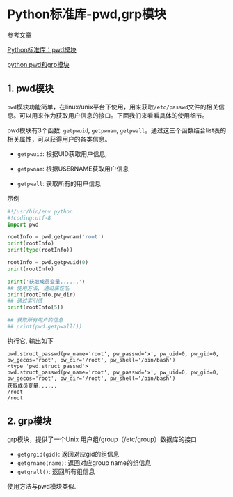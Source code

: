 # Python标准库-pwd,grp模块

参考文章

[Python标准库：pwd模块](http://biancheng.dnbcw.net/python/462172.html)

[python pwd和grp模块](http://www.361way.com/python-pwd-grp/4015.html)

## 1. pwd模块

`pwd`模块功能简单，在linux/unix平台下使用，用来获取`/etc/passwd`文件的相关信息。可以用来作为获取用户信息的接口。下面我们来看看具体的使用细节。

pwd模块有3个函数: `getpwuid`, `getpwnam`, `getpwall`。通过这三个函数结合list表的相关属性，可以获得用户的各类信息。

- `getpwuid`: 根据UID获取用户信息, 

- `getpwnam`: 根据USERNAME获取用户信息

- `getpwall`: 获取所有的用户信息

示例

```py
#!/usr/bin/env python
#!coding:utf-8
import pwd

rootInfo = pwd.getpwnam('root')
print(rootInfo)
print(type(rootInfo))

rootInfo = pwd.getpwuid(0)
print(rootInfo)

print('获取成员变量......')
## 使用方法, 通过属性名
print(rootInfo.pw_dir)
## 通过索引值
print(rootInfo[5])

## 获取所有用户的信息
## print(pwd.getpwall())
```

执行它, 输出如下

```
pwd.struct_passwd(pw_name='root', pw_passwd='x', pw_uid=0, pw_gid=0, pw_gecos='root', pw_dir='/root', pw_shell='/bin/bash')
<type 'pwd.struct_passwd'>
pwd.struct_passwd(pw_name='root', pw_passwd='x', pw_uid=0, pw_gid=0, pw_gecos='root', pw_dir='/root', pw_shell='/bin/bash')
获取成员变量......
/root
/root
```

## 2. grp模块

grp模块，提供了一个Unix 用户组/group（/etc/group）数据库的接口

- `getgrgid(gid)`: 返回对应gid的组信息 
- `getgrname(name)`: 返回对应group name的组信息 
- `getgrall()`: 返回所有组信息 

使用方法与pwd模块类似.
